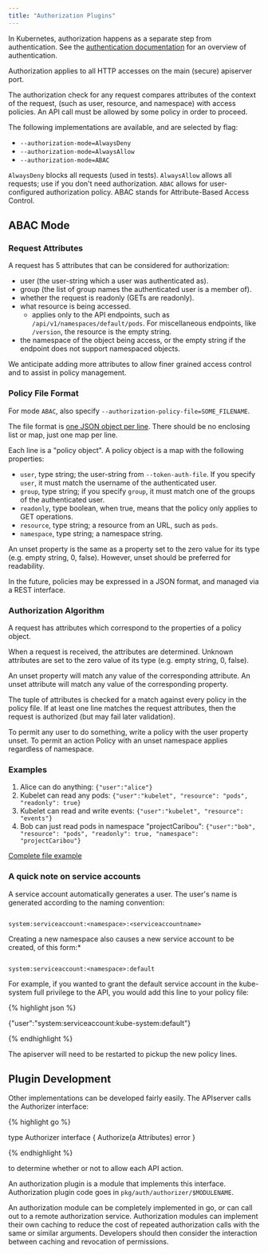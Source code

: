 ```yaml
---
title: "Authorization Plugins"
---
```

In Kubernetes, authorization happens as a separate step from authentication.
See the [authentication documentation](authentication) for an
overview of authentication.

Authorization applies to all HTTP accesses on the main (secure) apiserver port.

The authorization check for any request compares attributes of the context of
the request, (such as user, resource, and namespace) with access
policies.  An API call must be allowed by some policy in order to proceed.

The following implementations are available, and are selected by flag:
  - `--authorization-mode=AlwaysDeny`
  - `--authorization-mode=AlwaysAllow`
  - `--authorization-mode=ABAC`

`AlwaysDeny` blocks all requests (used in tests).
`AlwaysAllow` allows all requests; use if you don't need authorization.
`ABAC` allows for user-configured authorization policy.  ABAC stands for Attribute-Based Access Control.

## ABAC Mode

### Request Attributes

A request has 5 attributes that can be considered for authorization:
  - user (the user-string which a user was authenticated as).
  - group (the list of group names the authenticated user is a member of).
  - whether the request is readonly (GETs are readonly).
  - what resource is being accessed.
    - applies only to the API endpoints, such as
        `/api/v1/namespaces/default/pods`.  For miscellaneous endpoints, like `/version`, the
        resource is the empty string.
  - the namespace of the object being access, or the empty string if the
        endpoint does not support namespaced objects.

We anticipate adding more attributes to allow finer grained access control and
to assist in policy management.

### Policy File Format

For mode `ABAC`, also specify `--authorization-policy-file=SOME_FILENAME`.

The file format is [one JSON object per line](http://jsonlines.org/).  There should be no enclosing list or map, just
one map per line.

Each line is a "policy object".  A policy object is a map with the following properties:
  - `user`, type string; the user-string from `--token-auth-file`. If you specify `user`, it must match the username of the authenticated user.
  - `group`, type string; if you specify `group`, it must match one of the groups of the authenticated user.
  - `readonly`, type boolean, when true, means that the policy only applies to GET
      operations.
  - `resource`, type string; a resource from an URL, such as `pods`.
  - `namespace`, type string; a namespace string.

An unset property is the same as a property set to the zero value for its type (e.g. empty string, 0, false).
However, unset should be preferred for readability.

In the future, policies may be expressed in a JSON format, and managed via a REST
interface.

### Authorization Algorithm

A request has attributes which correspond to the properties of a policy object.

When a request is received, the attributes are determined.  Unknown attributes
are set to the zero value of its type (e.g. empty string, 0, false).

An unset property will match any value of the corresponding
attribute.  An unset attribute will match any value of the corresponding property.

The tuple of attributes is checked for a match against every policy in the policy file.
If at least one line matches the request attributes, then the request is authorized (but may fail later validation).

To permit any user to do something, write a policy with the user property unset.
To permit an action Policy with an unset namespace applies regardless of namespace.

### Examples

 1. Alice can do anything: `{"user":"alice"}`
 2. Kubelet can read any pods: `{"user":"kubelet", "resource": "pods", "readonly": true}`
 3. Kubelet can read and write events: `{"user":"kubelet", "resource": "events"}`
 4. Bob can just read pods in namespace "projectCaribou": `{"user":"bob", "resource": "pods", "readonly": true, "namespace": "projectCaribou"}`

[Complete file example](http://releases.k8s.io/release-1.1/pkg/auth/authorizer/abac/example_policy_file.jsonl)

### A quick note on service accounts

A service account automatically generates a user. The user's name is generated according to the naming convention:

```

system:serviceaccount:<namespace>:<serviceaccountname>

```

Creating a new namespace also causes a new service account to be created, of this form:*

```

system:serviceaccount:<namespace>:default

```

For example, if you wanted to grant the default service account in the kube-system full privilege to the API, you would add this line to your policy file:

{% highlight json %}

{"user":"system:serviceaccount:kube-system:default"}

{% endhighlight %}

The apiserver will need to be restarted to pickup the new policy lines.

## Plugin Development

Other implementations can be developed fairly easily.
The APIserver calls the Authorizer interface:

{% highlight go %}

type Authorizer interface {
  Authorize(a Attributes) error
}

{% endhighlight %}

to determine whether or not to allow each API action.

An authorization plugin is a module that implements this interface.
Authorization plugin code goes in `pkg/auth/authorizer/$MODULENAME`.

An authorization module can be completely implemented in go, or can call out
to a remote authorization service.  Authorization modules can implement
their own caching to reduce the cost of repeated authorization calls with the
same or similar arguments.  Developers should then consider the interaction between
caching and revocation of permissions.



